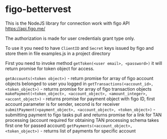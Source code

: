 # figo-bettervest
This is the NodeJS library for connection work with figo API https://api.figo.me/

The authorization is made for user credentials grant type only.

To use it you need to have `ClientID` and `Secret` keys issued by figo and store them in file examples.js in a project directory

First you need to invoke method `getToken(<user email>, <password>)` it will return promise for token object for access.

`getAccounts(<token object>)` - return promise for array of figo account objects belonged to user you logged in
`getTransactions(<account_id>, <token_object>)` - returns promise for array of figo transaction objects
`makePayment(<token_object>, <account_object>, <amount_integer>, <accont_object>)` - returns promise for payment object with figo ID, first account parameter is for sender, second is for receiver
`submitPayment(<payment_object>, <account_object>, <token_object>)` - submitting payment to figo tasks pull and returns promise for a link for TAN processing (account required for obtaining TAN processing schema takes first one for passed account)
`getPayments(<account_object>, <token_object>)` - returns list of payments for specific account
